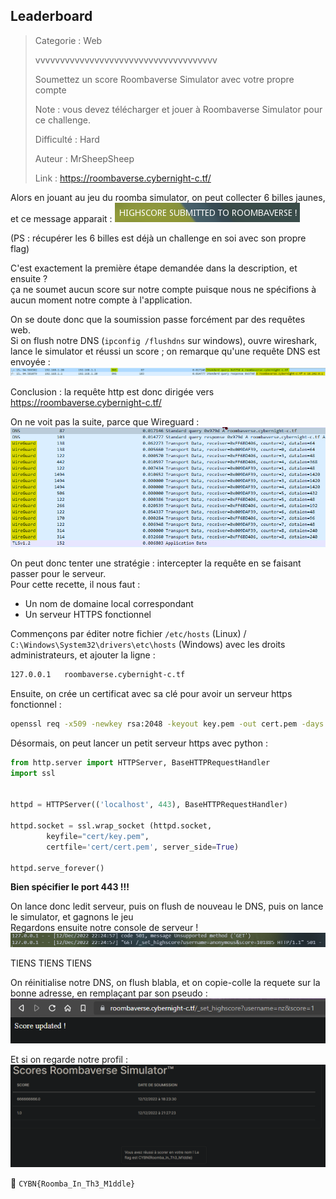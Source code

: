 ## Leaderboard

> Categorie : Web
>
> vvvvvvvvvvvvvvvvvvvvvvvvvvvvvvvvvvvvv
> 
> Soumettez un score Roombaverse Simulator avec votre propre compte
> 
> Note : vous devez télécharger et jouer à Roombaverse Simulator pour ce challenge.
>
> Difficulté : Hard
>
> Auteur : MrSheepSheep
>
> Link : https://roombaverse.cybernight-c.tf/

Alors en jouant au jeu du roomba simulator, on peut collecter 6 billes jaunes, et ce message apparait :
![img.png](img.png)

(PS : récupérer les 6 billes est déjà un challenge en soi avec son propre flag)

C'est exactement la première étape demandée dans la description, et ensuite ?<br/>
ça ne soumet aucun score sur notre compte puisque nous ne spécifions à aucun moment notre compte à l'application. <br/>

On se doute donc que la soumission passe forcément par des requêtes web.<br/>
Si on flush notre DNS (`ipconfig /flushdns` sur windows), ouvre wireshark, lance le simulator et réussi un score ; on remarque qu'une requête DNS est envoyée :
![img_1.png](img_1.png)

Conclusion : la requête http est donc dirigée vers https://roombaverse.cybernight-c.tf/

On ne voit pas la suite, parce que Wireguard : 
![img_2.png](img_2.png)


On peut donc tenter une stratégie : intercepter la requête en se faisant passer pour le serveur. <br/>
Pour cette recette, il nous faut :
- Un nom de domaine local correspondant
- Un serveur HTTPS fonctionnel

Commençons par éditer notre fichier `/etc/hosts` (Linux) / `C:\Windows\System32\drivers\etc\hosts` (Windows) avec les droits administrateurs, et ajouter la ligne :
```bash
127.0.0.1   roombaverse.cybernight-c.tf
```

Ensuite, on crée un certificat avec sa clé pour avoir un serveur https fonctionnel : 
```bash
openssl req -x509 -newkey rsa:2048 -keyout key.pem -out cert.pem -days 365
```

Désormais, on peut lancer un petit serveur https avec python : 
```python
from http.server import HTTPServer, BaseHTTPRequestHandler
import ssl


httpd = HTTPServer(('localhost', 443), BaseHTTPRequestHandler)

httpd.socket = ssl.wrap_socket (httpd.socket, 
        keyfile="cert/key.pem", 
        certfile='cert/cert.pem', server_side=True)

httpd.serve_forever()
```

**Bien spécifier le port 443 !!!**


On lance donc ledit serveur, puis on flush de nouveau le DNS, puis on lance le simulator, et gagnons le jeu <br/>
Regardons ensuite notre console de serveur !
![img_3.png](img_3.png)

TIENS TIENS TIENS


On réinitialise notre DNS, on flush blabla, et on copie-colle la requete sur la bonne adresse, en remplaçant par son pseudo :
![img_5.png](img_5.png)

Et si on regarde notre profil : 
![img_6.png](img_6.png)


🚩 `CYBN{Roomba_In_Th3_M1ddle}`

